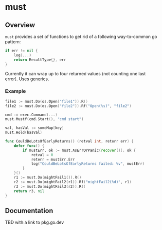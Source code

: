 must
====

Overview
--------

`must` provides a set of functions to get rid of a following way-to-common go pattern:
```go
if err != nil {
	log(...)
	return ResultType{}, err
}
```

Currently it can wrap up to four returned values (not counting one last error). Uses generics.

### Example
```go
file1 := must.Do(os.Open("file1")).R()
file2 := must.Do(os.Open("file2")).Rf("Open(%s)", "file2")

cmd := exec.Command(...)
must.Mustf(cmd.Start(), "cmd start")

val, hasVal := someMap[key]
must.Hold(hasVal)

func CouldBeLotsOfEarlyReturns() (retval int, reterr err) {
	defer func() {
		if mustErr, ok := must.AsErrOrPanic(recover()); ok {
			retval = 0
			reterr = mustErr.Err
			log("CouldBeLotsOfEarlyReturns failed: %v", mustErr)
		}
	}()
	r1 := must.Do(mightFail1()).R()
	r2 := must.Do(mightFail2(r1)).Rf("mightFail2(%d)", r1)
	r3 := must.Do(mightFail3(r2)).R()
	return r3, nil
}
```

Documentation
-------------
TBD with a link to pkg.go.dev